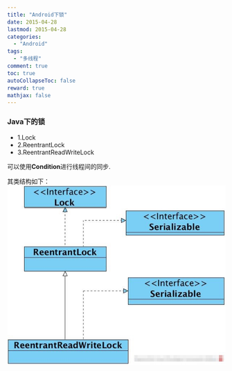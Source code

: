 ```yaml
---
title: "Android下锁"
date: 2015-04-28
lastmod: 2015-04-28
categories:
  - "Android"
tags:
  - "多线程"
comment: true
toc: true
autoCollapseToc: false
reward: true
mathjax: false
---
```

### Java下的锁

 * 1.Lock
 * 2.ReentrantLock
 * 3.ReentrantReadWriteLock
 
 可以使用**Condition**进行线程间的同步.

其类结构如下：
![image](/images/post/2015-04-28-android-xia-suo/java_lock_classes.png) 